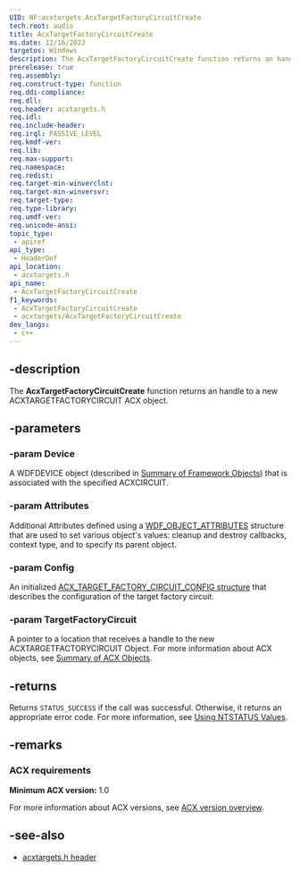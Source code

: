 ```yaml
---
UID: NF:acxtargets.AcxTargetFactoryCircuitCreate
tech.root: audio
title: AcxTargetFactoryCircuitCreate
ms.date: 12/16/2022
targetos: Windows
description: The AcxTargetFactoryCircuitCreate function returns an handle to a new ACXTARGETFACTORYCIRCUIT ACX object.
prerelease: true
req.assembly: 
req.construct-type: function
req.ddi-compliance: 
req.dll: 
req.header: acxtargets.h
req.idl: 
req.include-header: 
req.irql: PASSIVE_LEVEL
req.kmdf-ver: 
req.lib: 
req.max-support: 
req.namespace: 
req.redist: 
req.target-min-winverclnt: 
req.target-min-winversvr: 
req.target-type: 
req.type-library: 
req.umdf-ver: 
req.unicode-ansi: 
topic_type:
 - apiref
api_type:
 - HeaderDef
api_location:
 - acxtargets.h
api_name:
 - AcxTargetFactoryCircuitCreate
f1_keywords:
 - AcxTargetFactoryCircuitCreate
 - acxtargets/AcxTargetFactoryCircuitCreate
dev_langs:
 - c++
---
```


## -description

The **AcxTargetFactoryCircuitCreate** function returns an handle to a new ACXTARGETFACTORYCIRCUIT ACX object.

## -parameters

### -param Device

A WDFDEVICE object (described in [Summary of Framework Objects](/windows-hardware/drivers/wdf/summary-of-framework-objects)) that is associated with the specified ACXCIRCUIT.

### -param Attributes

Additional Attributes defined using a [WDF_OBJECT_ATTRIBUTES](/windows-hardware/drivers/ddi/wdfobject/ns-wdfobject-_wdf_object_attributes) structure that are used to set various object's values: cleanup and destroy callbacks, context type, and to specify its parent object.

### -param Config

An initialized [ACX_TARGET_FACTORY_CIRCUIT_CONFIG structure](ns-acxtargets-acx_target_factory_circuit_config.md) that describes the configuration of the target factory circuit.

### -param TargetFactoryCircuit

A pointer to a location that receives a handle to the new ACXTARGETFACTORYCIRCUIT Object. For more information about ACX objects, see [Summary of ACX Objects](/windows-hardware/drivers/audio/acx-summary-of-objects).

## -returns

Returns `STATUS_SUCCESS` if the call was successful. Otherwise, it returns an appropriate error code. For more information, see [Using NTSTATUS Values](/windows-hardware/drivers/kernel/using-ntstatus-values).

## -remarks

### ACX requirements

**Minimum ACX version:** 1.0

For more information about ACX versions, see [ACX version overview](/windows-hardware/drivers/audio/acx-version-overview).

## -see-also

- [acxtargets.h header](index.md)
